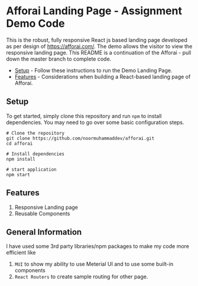 # Afforai Landing Page - Assignment Demo Code

This is the robust, fully responsive React js based landing page developed as per design of https://afforai.com/. The demo allows the visitor to view the responsive landing page. This README is a continuation of the Afforai - pull down the master branch to complete code.

- [Setup](#setup) - Follow these instructions to run the Demo Landing Page.
- [Features](#features) - Considerations when building a React-based landing page of Afforai.

## Setup

To get started, simply clone this repository and run `npm` to install dependencies. You may need to go over some basic configuration steps.

```
# Clone the repository
git clone https://github.com/noormuhammaddev/afforai.git
cd afforai

# Install dependencies
npm install

# start application
npm start
```

## Features

1. Responsive Landing page
2. Reusable Components

## General Information
I have used some 3rd party libraries/npm packages to make my code more efficient like 
1. `MUI` to show my ability to use Meterial UI and to use some built-in components
2. `React Routers` to create sample routing for other page. 

